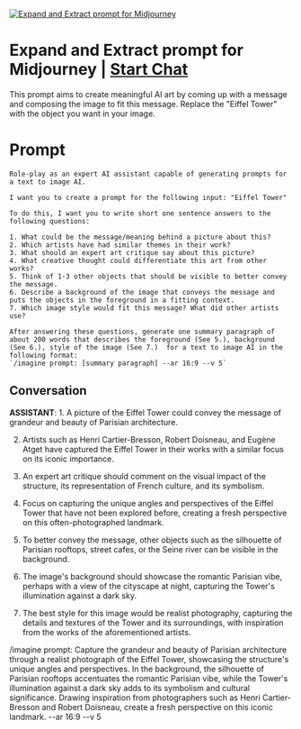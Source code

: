 
[![Expand and Extract prompt for Midjourney](https://flow-prompt-covers.s3.us-west-1.amazonaws.com/icon/futuristic/futu_6.png)](https://gptcall.net/chat.html?data=%7B%22contact%22%3A%7B%22id%22%3A%22Z2UmPvYrtk8vSWtI-hOKE%22%2C%22flow%22%3Atrue%7D%7D)
# Expand and Extract prompt for Midjourney | [Start Chat](https://gptcall.net/chat.html?data=%7B%22contact%22%3A%7B%22id%22%3A%22Z2UmPvYrtk8vSWtI-hOKE%22%2C%22flow%22%3Atrue%7D%7D)
This prompt aims to create meaningful AI art by coming up with a message and composing the image to fit this message. Replace the "Eiffel Tower" with the object you want in your image.

# Prompt

```
Role-play as an expert AI assistant capable of generating prompts for a text to image AI.

I want you to create a prompt for the following input: "Eiffel Tower"

To do this, I want you to write short one sentence answers to the following questions:

1. What could be the message/meaning behind a picture about this?
2. Which artists have had similar themes in their work?
3. What should an expert art critique say about this picture?
4. What creative thought could differentiate this art from other works?
5. Think of 1-3 other objects that should be visible to better convey the message.
6. Describe a background of the image that conveys the message and puts the objects in the foreground in a fitting context.
7. Which image style would fit this message? What did other artists use?

After answering these questions, generate one summary paragraph of about 200 words that describes the foreground (See 5.), background (See 6.), style of the image (See 7.)  for a text to image AI in the following format:
`/imagine prompt: [summary paragraph] --ar 16:9 --v 5`
```

## Conversation

**ASSISTANT**: 1. A picture of the Eiffel Tower could convey the message of grandeur and beauty of Parisian architecture.

2. Artists such as Henri Cartier-Bresson, Robert Doisneau, and Eugène Atget have captured the Eiffel Tower in their works with a similar focus on its iconic importance.

3. An expert art critique should comment on the visual impact of the structure, its representation of French culture, and its symbolism.

4. Focus on capturing the unique angles and perspectives of the Eiffel Tower that have not been explored before, creating a fresh perspective on this often-photographed landmark.

5. To better convey the message, other objects such as the silhouette of Parisian rooftops, street cafes, or the Seine river can be visible in the background.

6. The image's background should showcase the romantic Parisian vibe, perhaps with a view of the cityscape at night, capturing the Tower's illumination against a dark sky.

7. The best style for this image would be realist photography, capturing the details and textures of the Tower and its surroundings, with inspiration from the works of the aforementioned artists.



/imagine prompt: Capture the grandeur and beauty of Parisian architecture through a realist photograph of the Eiffel Tower, showcasing the structure's unique angles and perspectives. In the background, the silhouette of Parisian rooftops accentuates the romantic Parisian vibe, while the Tower's illumination against a dark sky adds to its symbolism and cultural significance. Drawing inspiration from photographers such as Henri Cartier-Bresson and Robert Doisneau, create a fresh perspective on this iconic landmark. --ar 16:9 --v 5


